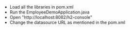 - Load all the libraries in pom.xml
- Run the EmployeeDemoApplication.java
- Open "http://localhost:8082/h2-console"
- Change the datasource URL as mentioned in the pom.xml
